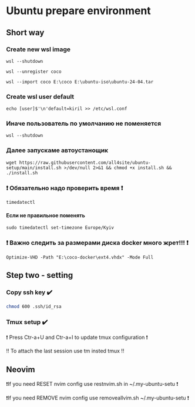 # Ubuntu prepare environment
## Short way
### Create new wsl image
```
wsl --shutdown
```
```
wsl --unregister coco
```
```
wsl --import coco E:\coco E:\ubuntu-iso\ubuntu-24-04.tar
```
### Create wsl user default
```
echo [user]$'\n'default=kiril >> /etc/wsl.conf
```
### Иначе пользователь по умолчанию не поменяется
```
wsl --shutdown
```
### Далее запускаме автоустанощик
```
wget https://raw.githubusercontent.com/all4site/ubuntu-setup/main/install.sh >/dev/null 2>&1 && chmod +x install.sh && ./install.sh 
```
### :exclamation: Обязательно надо проверить время :exclamation:
```
timedatectl
```
#### Если не правильное поменять
```
sudo timedatectl set-timezone Europe/Kyiv
```
 ### :exclamation: Важно следить за размерами диска docker много жрет!!! :exclamation:
```
Optimize-VHD -Path "E:\coco-docker\ext4.vhdx" -Mode Full
```
## Step two - setting
### Copy ssh key :heavy_check_mark:
```bash
chmod 600 .ssh/id_rsa
```
### Tmux setup :heavy_check_mark:

:exclamation: Press Ctr-a+U and Ctr-a+I to update tmux configuration :exclamation:

:bangbang: To attach the last session use tm insted tmux :bangbang:
## Neovim

:exclamation:If you need RESET nvim config use restnvim.sh in ~/.my-ubuntu-setu :exclamation:

:exclamation:If you need REMOVE nvim config use removeallvim.sh ~/.my-ubuntu-setu :exclamation:
